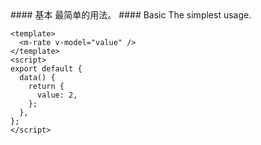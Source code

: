 <cn>
#### 基本
最简单的用法。
</cn>

<us>
#### Basic
The simplest usage.
</us>

```vue
<template>
  <m-rate v-model="value" />
</template>
<script>
export default {
  data() {
    return {
      value: 2,
    };
  },
};
</script>
```
